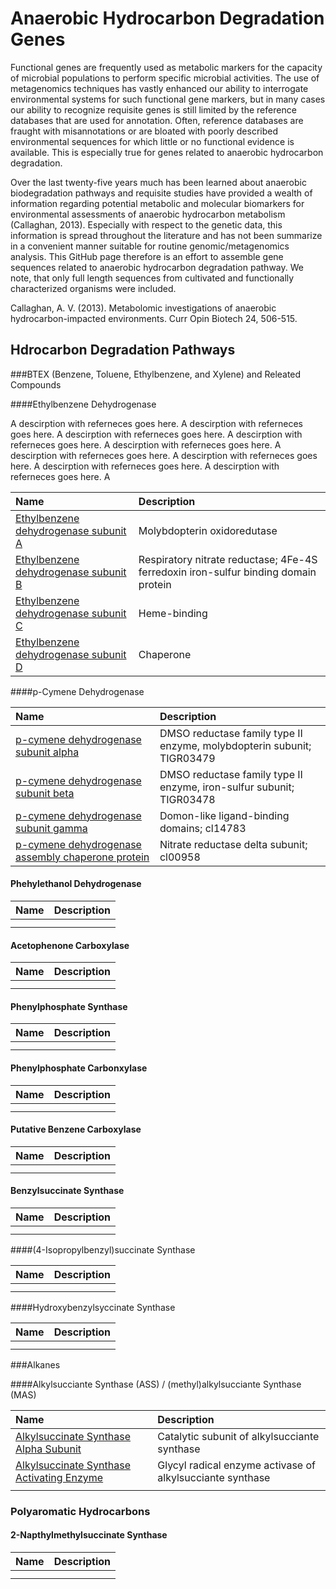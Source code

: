 # Anaerobic Hydrocarbon Degradation Genes


Functional genes are frequently used as metabolic markers for the capacity of microbial populations to perform specific microbial activities. The use of metagenomics techniques has vastly enhanced our ability to interrogate environmental systems for such functional gene markers, but in many cases our ability to recognize requisite genes is still limited by the reference databases that are used for annotation.  Often, reference databases are fraught with misannotations or are bloated with poorly described environmental sequences for which little or no functional evidence is available. This is especially true for genes related to anaerobic hydrocarbon degradation.  

Over the last twenty-five years much has been learned about anaerobic biodegradation pathways and requisite studies have provided a wealth of information regarding potential metabolic and molecular biomarkers for environmental assessments of anaerobic hydrocarbon metabolism (Callaghan, 2013). Especially with respect to the genetic data, this information is spread throughout the literature and has not been summarize in a convenient manner suitable for routine genomic/metagenomics analysis. 
This GitHub page therefore is an effort to assemble gene sequences related to anaerobic hydrocarbon degradation pathway. We note, that only full length sequences from cultivated and functionally characterized organisms were included.  

Callaghan, A. V. (2013). Metabolomic investigations of anaerobic hydrocarbon-impacted environments. Curr Opin Biotech 24, 506-515.

## Hdrocarbon Degradation Pathways

###BTEX (Benzene, Toluene, Ethylbenzene, and Xylene) and Releated Compounds

####Ethylbenzene Dehydrogenase

A descirption with referneces goes here. A descirption with referneces goes here. A descirption with referneces goes here. A descirption with referneces goes here. A descirption with referneces goes here. A descirption with referneces goes here. A descirption with referneces goes here. A descirption with referneces goes here. A descirption with referneces goes here. A 

 Name | Description |
 :--- | :--- |
| [Ethylbenzene dehydrogenase subunit A ](fasta_files/EbdA_list.md) | Molybdopterin oxidoredutase | 
| [Ethylbenzene dehydrogenase subunit B ](fasta_files/EbdB_list.md) | Respiratory nitrate reductase; 4Fe-4S ferredoxin iron-sulfur binding domain protein | 
| [Ethylbenzene dehydrogenase subunit C ](fasta_files/EbdC_list.md) | Heme-binding | 
| [Ethylbenzene dehydrogenase subunit D ](fasta_files/EbdD_list.md) | Chaperone | 

####p-Cymene Dehydrogenase

 Name | Description |
 :--- | :---------- |
| [p-cymene dehydrogenase subunit alpha](fasta_files/CmdA_list.md) |DMSO reductase family type II enzyme, molybdopterin subunit; TIGR03479  |
| [p-cymene dehydrogenase subunit beta](fasta_files/CmdB_list.md) | DMSO reductase family type II enzyme, iron-sulfur subunit; TIGR03478 |
| [p-cymene dehydrogenase subunit gamma](fasta_files/CmdC_list.md) | Domon-like ligand-binding domains; cl14783 |  
| [p-cymene dehydrogenase assembly chaperone protein ](fasta_files/CmdD_list.md) | Nitrate reductase delta subunit; cl00958 |

#### Phehylethanol Dehydrogenase

 Name | Description |
 :--- | :---------- |
| []() |  |
| []() |  |

#### Acetophenone Carboxylase

 Name | Description |
 :--- | :---------- |
| []() |  |
| []() |  |

#### Phenylphosphate Synthase

 Name | Description |
 :--- | :---------- |
| []() |  |
| []() |  |

#### Phenylphosphate Carbonxylase

 Name | Description |
 :--- | :---------- |
| []() |  |
| []() |  |

#### Putative Benzene Carboxylase

 Name | Description |
 :--- | :---------- |
| []() |  |
| []() |  |

#### Benzylsuccinate Synthase

 Name | Description |
 :--- | :---------- |
| []() |  |
| []() |  |

####(4-Isopropylbenzyl)succinate Synthase

 Name | Description |
 :--- | :---------- |
| []() |  |
| []() |  |

####Hydroxybenzylsyccinate Synthase

 Name | Description |
 :--- | :---------- |
| []() |  |
| []() |  |


###Alkanes

####Alkylsucciante Synthase (ASS) / (methyl)alkylsucciante Synthase (MAS)

 Name | Description |
 :--- | :---------- |
| [Alkylsuccinate Synthase Alpha Subunit]() | Catalytic subunit of alkylsucciante synthase  |
| [Alkylsuccinate Synthase Activating Enzyme]() | Glycyl radical enzyme activase of alkylsucciante synthase|
| []() |  |

### Polyaromatic Hydrocarbons

#### 2-Napthylmethylsuccinate Synthase

 Name | Description |
 :--- | :---------- |
| []() |  |
| []() |  |

